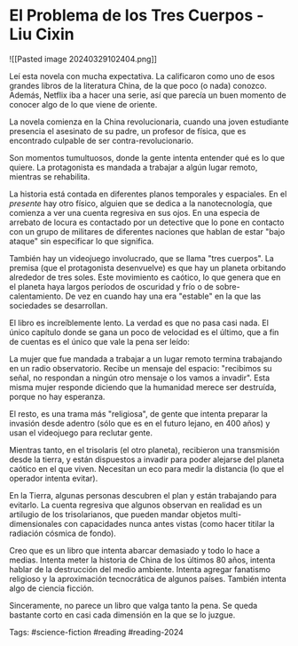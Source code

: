 # El Problema de los Tres Cuerpos - Liu Cixin

![[Pasted image 20240329102404.png]]

Leí esta novela con mucha expectativa. La calificaron como uno de esos grandes libros de la literatura China, de la que poco (o nada) conozco. Además, Netflix iba a hacer una serie, así que parecía un buen momento de conocer algo de lo que viene de oriente. 

La novela comienza en la China revolucionaria, cuando una joven estudiante presencia el asesinato de su padre, un profesor de física, que es encontrado culpable de ser contra-revolucionario. 

Son momentos tumultuosos, donde la gente intenta entender qué es lo que quiere. La protagonista es mandada a trabajar a algún lugar remoto, mientras se rehabilita. 

La historia está contada en diferentes planos temporales y espaciales. En el *presente* hay otro físico, alguien que se dedica a la nanotecnología, que comienza a ver una cuenta regresiva en sus ojos. En una especia de arrebato de locura es contactado por un detective que lo pone en contacto con un grupo de militares de diferentes naciones que hablan de estar "bajo ataque" sin especificar lo que significa. 

También hay un videojuego involucrado, que se llama "tres cuerpos". La premisa (que el protagonista desenvuelve) es que hay un planeta orbitando alrededor de tres soles. Este movimiento es caótico, lo que genera que en el planeta haya largos períodos de oscuridad y frío o de sobre-calentamiento. De vez en cuando hay una era "estable" en la que las sociedades se desarrollan. 

El libro es increíblemente lento. La verdad es que no pasa casi nada. El único capítulo donde se gana un poco de velocidad es el último, que a fin de cuentas es el único que vale la pena ser leído: 

La mujer que fue mandada a trabajar a un lugar remoto termina trabajando en un radio observatorio. Recibe un mensaje del espacio: "recibimos su señal, no respondan a ningún otro mensaje o los vamos a invadir". Esta misma mujer responde diciendo que la humanidad merece ser destruída, porque no hay esperanza. 

El resto, es una trama más "religiosa", de gente que intenta preparar la invasión desde adentro (sólo que es en el futuro lejano, en 400 años) y usan el videojuego para reclutar gente. 

Mientras tanto, en el trisolaris (el otro planeta), recibieron una transmisión desde la tierra, y están dispuestos a invadir para poder alejarse del planeta caótico en el que viven. Necesitan un eco para medir la distancia (lo que el operador intenta evitar). 

En la Tierra, algunas personas descubren el plan y están trabajando para evitarlo. La cuenta regresiva que algunos observan en realidad es un artilugio de los trisolarianos, que pueden mandar objetos multi-dimensionales con capacidades nunca antes vistas (como hacer titilar la radiación cósmica de fondo). 

Creo que es un libro que intenta abarcar demasiado y todo lo hace a medias. Intenta meter la historia de China de los últimos 80 años, intenta hablar de la destrucción del medio ambiente. Intenta agregar fanatismo religioso y la aproximación tecnocrática de algunos países. También intenta algo de ciencia ficción. 

Sinceramente, no parece un libro que valga tanto la pena. Se queda bastante corto en casi cada dimensión en la que se lo juzgue. 

Tags: #science-fiction #reading #reading-2024 